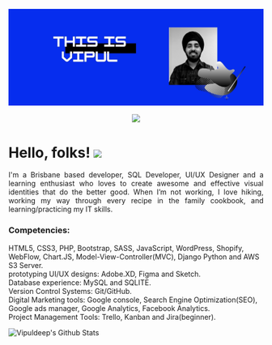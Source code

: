 [![Social banner for Vipuldeep](https://github.com/Vipuldeep/Vipuldeep/blob/master/assest/thisisvipul.jpg)](https://thisisvipul.com)

<!--
**Vipuldeep/Vipuldeep** is a ✨ _special_ ✨ repository because its `README.md` (this file) appears on your GitHub profile.
-->

<p align='center'>
<a href="https://www.linkedin.com/in/vipuldeepsinghgulati/"><img height="30" src="https://github.com/stephenajulu/WaylonWalker/blob/main/icon/linkedin.png?raw=true"></a>
</p>

# Hello, folks! <img src="https://raw.githubusercontent.com/MartinHeinz/MartinHeinz/master/wave.gif" width="30px">
<p align="justify">I'm a Brisbane based developer, SQL Developer, UI/UX Designer and a learning enthusiast who loves to create awesome and effective visual identities that do the better good.
When I’m not working, I love hiking, working my way through every recipe in the family cookbook, and learning/practicing my IT skills.

### Competencies:  
HTML5, CSS3, PHP, Bootstrap, SASS, JavaScript, WordPress, Shopify, WebFlow, Chart.JS, Model-View-Controller(MVC), Django Python and AWS S3 Server. <br> 
prototyping UI/UX designs: Adobe.XD, Figma and Sketch. <br>
Database experience: MySQL and SQLITE. <br>
Version Control Systems: Git/GitHub. <br>
Digital Marketing tools: Google console, Search Engine Optimization(SEO), Google ads manager, Google Analytics, Facebook Analytics. <br>
Project Management Tools: Trello, Kanban and Jira(beginner). </p>



![Vipuldeep's Github Stats](https://github-readme-stats.vercel.app/api?username=Vipuldeep&show_icons=true&theme=radical)
